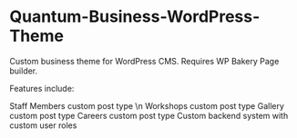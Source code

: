# Quantum-Business-WordPress-Theme
 Custom business theme for WordPress CMS. Requires WP Bakery Page builder.

Features include:

Staff Members custom post type \n
Workshops custom post type
Gallery custom post type
Careers custom post type
Custom backend system with custom user roles
